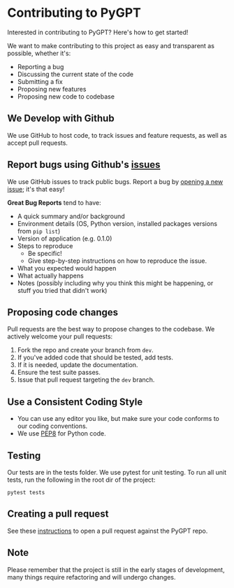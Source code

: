 # Contributing to PyGPT

Interested in contributing to PyGPT? Here's how to get started!

We want to make contributing to this project as easy and transparent as possible, whether it's:

- Reporting a bug
- Discussing the current state of the code
- Submitting a fix
- Proposing new features
- Proposing new code to codebase

## We Develop with Github

We use GitHub to host code, to track issues and feature requests, as well as accept pull requests.

## Report bugs using Github's [issues](https://github.com/szczyglis-dev/py-gpt/issues)

We use GitHub issues to track public bugs. Report a bug by [opening a new issue](https://github.com/szczyglis-dev/py-gpt/issues/new); it's that easy!

**Great Bug Reports** tend to have:

- A quick summary and/or background
- Environment details (OS, Python version, installed packages versions from `pip list`)
- Version of application (e.g. 0.1.0)
- Steps to reproduce
  - Be specific!
  - Give step-by-step instructions on how to reproduce the issue.
- What you expected would happen
- What actually happens
- Notes (possibly including why you think this might be happening, or stuff you tried that didn't work)

## Proposing code changes

Pull requests are the best way to propose changes to the codebase. We actively welcome your pull requests:

1. Fork the repo and create your branch from `dev`.
2. If you've added code that should be tested, add tests.
3. If it is needed, update the documentation.
4. Ensure the test suite passes.
5. Issue that pull request targeting the `dev` branch.

## Use a Consistent Coding Style

* You can use any editor you like, but make sure your code conforms to our coding conventions.
* We use [PEP8](https://peps.python.org/pep-0008/) for Python code.

## Testing

Our tests are in the tests folder. We use pytest for unit testing. 
To run all unit tests, run the following in the root dir of the project:

`pytest tests`

## Creating a pull request

See these [instructions](https://docs.github.com/en/pull-requests/collaborating-with-pull-requests/proposing-changes-to-your-work-with-pull-requests/creating-a-pull-request-from-a-fork) to open a pull request against the PyGPT repo.

## Note
Please remember that the project is still in the early stages of development, many things require refactoring and will undergo changes.